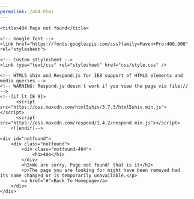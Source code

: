 ```yaml
---
permalink: /404.html
---
```

<html lang="en">

<style>
* {
  -webkit-box-sizing: border-box;
          box-sizing: border-box;
}

body {
  padding: 0;
  margin: 0;
}

#notfound {
  position: relative;
  height: 100vh;
}

#notfound .notfound {
  position: absolute;
  left: 50%;
  top: 50%;
  -webkit-transform: translate(-50%, -50%);
      -ms-transform: translate(-50%, -50%);
          transform: translate(-50%, -50%);
}

.notfound {
  max-width: 920px;
  width: 100%;
  line-height: 1.4;
  text-align: center;
  padding-left: 15px;
  padding-right: 15px;
}

.notfound .notfound-404 {
  position: absolute;
  height: 100px;
  top: 0;
  left: 50%;
  -webkit-transform: translateX(-50%);
      -ms-transform: translateX(-50%);
          transform: translateX(-50%);
  z-index: -1;
}

.notfound .notfound-404 h1 {
  font-family: 'Maven Pro', sans-serif;
  color: #ececec;
  font-weight: 900;
  font-size: 276px;
  margin: 0px;
  position: absolute;
  left: 50%;
  top: 50%;
  -webkit-transform: translate(-50%, -50%);
      -ms-transform: translate(-50%, -50%);
          transform: translate(-50%, -50%);
}

.notfound h2 {
  font-family: 'Maven Pro', sans-serif;
  font-size: 46px;
  color: #000;
  font-weight: 900;
  text-transform: uppercase;
  margin: 0px;
}

.notfound p {
  font-family: 'Maven Pro', sans-serif;
  font-size: 16px;
  color: #000;
  font-weight: 400;
  text-transform: uppercase;
  margin-top: 15px;
}

.notfound a {
  font-family: 'Maven Pro', sans-serif;
  font-size: 14px;
  text-decoration: none;
  text-transform: uppercase;
  background: #189cf0;
  display: inline-block;
  padding: 16px 38px;
  border: 2px solid transparent;
  border-radius: 40px;
  color: #fff;
  font-weight: 400;
  -webkit-transition: 0.2s all;
  transition: 0.2s all;
}

.notfound a:hover {
  background-color: #fff;
  border-color: #189cf0;
  color: #189cf0;
}

@media only screen and (max-width: 480px) {
  .notfound .notfound-404 h1 {
    font-size: 162px;
  }
  .notfound h2 {
    font-size: 26px;
  }
}


</style>

<head>
	<meta charset="utf-8">
	<meta http-equiv="X-UA-Compatible" content="IE=edge">
	<meta name="viewport" content="width=device-width, initial-scale=1">
	<!-- The above 3 meta tags *must* come first in the head; any other head content must come *after* these tags -->

	<title>404 Page not found</title>

	<!-- Google font -->
	<link href="https://fonts.googleapis.com/css?family=Maven+Pro:400,900" rel="stylesheet">

	<!-- Custom stlylesheet -->
	<link type="text/css" rel="stylesheet" href="css/style.css" />

	<!-- HTML5 shim and Respond.js for IE8 support of HTML5 elements and media queries -->
	<!-- WARNING: Respond.js doesn't work if you view the page via file:// -->
	<!--[if lt IE 9]>
		  <script src="https://oss.maxcdn.com/html5shiv/3.7.3/html5shiv.min.js"></script>
		  <script src="https://oss.maxcdn.com/respond/1.4.2/respond.min.js"></script>
		<![endif]-->

</head>

<body>

	<div id="notfound">
		<div class="notfound">
			<div class="notfound-404">
				<h1>404</h1>
			</div>
			<h2>We are sorry, Page not found! that is it</h2>
			<p>The page you are looking for might have been removed had its name changed or is temporarily unavailable.</p>
			<a href="#">Back To Homepage</a>
		</div>
	</div>

</body>

</html>
